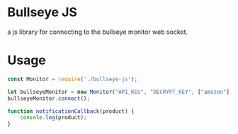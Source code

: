 # Bullseye JS
a js library for connecting to the bullseye monitor web socket.

# Usage
```js
const Monitor = require('./bullseye-js');

let bullseyeMonitor = new Monitor("API_KEU", "DECRYPT_KEY", ["amazon"], notificationCallback);
bullseyeMonitor.connect();

function notificationCallback(product) {
    console.log(product);
}

```
